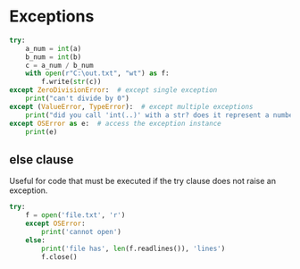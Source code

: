 # Exceptions
```python
try:
	a_num = int(a)
	b_num = int(b)
	c = a_num / b_num
	with open(r"C:\out.txt", "wt") as f:
		f.write(str(c))
except ZeroDivisionError:  # except single exception
	print("can't divide by 0")
except (ValueError, TypeError):  # except multiple exceptions
	print("did you call 'int(..)' with a str? does it represent a number?")
except OSError as e:  # access the exception instance
	print(e)
```
## else clause
Useful for code that must be executed if the try clause does not raise an exception.
```python
try:
	f = open('file.txt', 'r')
    except OSError:
        print('cannot open')
    else:
        print('file has', len(f.readlines()), 'lines')
        f.close()
```
<!--stackedit_data:
eyJoaXN0b3J5IjpbMzc1ODI0OTYwLDE5Mzg4MjYyOTYsLTE2Nz
U0MjI3MzVdfQ==
-->